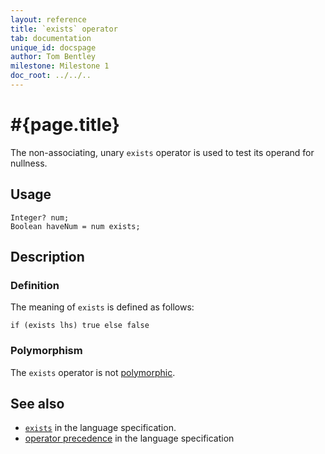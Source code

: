 ```yaml
---
layout: reference
title: `exists` operator
tab: documentation
unique_id: docspage
author: Tom Bentley
milestone: Milestone 1
doc_root: ../../..
---
```


# #{page.title}

The non-associating, unary `exists` operator is used to test its operand for 
nullness.

## Usage 

    Integer? num;
    Boolean haveNum = num exists;

## Description

### Definition

The meaning of `exists` is defined as follows:

    if (exists lhs) true else false

### Polymorphism

The `exists` operator is not [polymorphic](#{page.doc_root}/reference/operator/operator-polymorphism). 

## See also

* [`exists`](#{page.doc_root}/#{site.urls.spec_relative}#nullvalues) in the language specification.
* [operator precedence](#{page.doc_root}/#{site.urls.spec_relative}#operatorprecedence) in the 
  language specification

